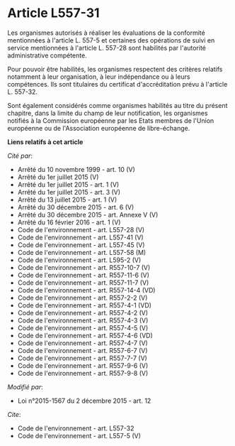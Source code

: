# Article L557-31

Les organismes autorisés à réaliser les évaluations de la conformité mentionnées à l'article L. 557-5 et certaines des
opérations de suivi en service mentionnées à l'article L. 557-28 sont habilités par l'autorité administrative compétente. 

Pour pouvoir être habilités, les organismes respectent des critères relatifs notamment à leur organisation, à leur
indépendance ou à leurs compétences. Ils sont titulaires du certificat d'accréditation prévu à l'article L. 557-32. 

Sont également considérés comme organismes habilités au titre du présent chapitre, dans la limite du champ de leur
notification, les organismes notifiés à la Commission européenne par les Etats membres de l'Union européenne ou de
l'Association européenne de libre-échange.

**Liens relatifs à cet article**

_Cité par_:

  - Arrêté du 10 novembre 1999 - art. 10 (V)
  - Arrêté du 1er juillet 2015 (V)
  - Arrêté du 1er juillet 2015 - art. 1 (V)
  - Arrêté du 1er juillet 2015 - art. 3 (V)
  - Arrêté du 13 juillet 2015 - art. 1 (V)
  - Arrêté du 30 décembre 2015 - art. 6 (V)
  - Arrêté du 30 décembre 2015 - art. Annexe V (V)
  - Arrêté du 16 février 2016 - art. 1 (V)
  - Code de l'environnement - art. L557-28 (V)
  - Code de l'environnement - art. L557-41 (V)
  - Code de l'environnement - art. L557-45 (V)
  - Code de l'environnement - art. L557-58 (M)
  - Code de l'environnement - art. L595-2 (V)
  - Code de l'environnement - art. R557-10-7 (V)
  - Code de l'environnement - art. R557-11-6 (V)
  - Code de l'environnement - art. R557-11-7 (V)
  - Code de l'environnement - art. R557-14-4 (VD)
  - Code de l'environnement - art. R557-2-2 (V)
  - Code de l'environnement - art. R557-4-1 (VD)
  - Code de l'environnement - art. R557-4-2 (V)
  - Code de l'environnement - art. R557-4-3 (V)
  - Code de l'environnement - art. R557-4-5 (V)
  - Code de l'environnement - art. R557-4-6 (VD)
  - Code de l'environnement - art. R557-4-7 (V)
  - Code de l'environnement - art. R557-6-7 (V)
  - Code de l'environnement - art. R557-7-7 (V)
  - Code de l'environnement - art. R557-9-6 (V)
  - Code de l'environnement - art. R557-9-8 (V)

_Modifié par_:

  - Loi n°2015-1567 du 2 décembre 2015 - art. 12

_Cite_:

  - Code de l'environnement - art. L557-32
  - Code de l'environnement - art. L557-5 (V)
